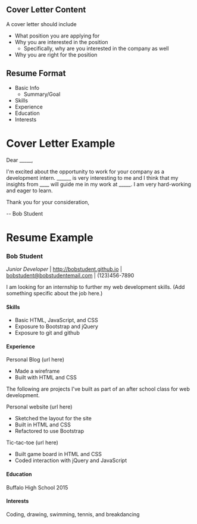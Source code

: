 ## Cover Letter Content

A cover letter should include

* What position you are applying for
* Why you are interested in the position
  * Specifically, why are you interested in the company as well
* Why you are right for the position


## Resume Format

* Basic Info
  * Summary/Goal
* Skills
* Experience
* Education
* Interests


# Cover Letter Example

Dear _____,

I'm excited about the opportunity to work for your company as a development intern.  ______ is very interesting to me and I think that my insights from ____ will guide me in my work at _____.  I am very hard-working and eager to learn.

Thank you for your consideration,

-- Bob Student

# Resume Example

### Bob Student

_Junior Developer_ | http://bobstudent.github.io | bobstudent@bobstudentemail.com | (123)456-7890

I am looking for an internship to further my web development skills. (Add something specific about the job here.)

#### Skills

* Basic HTML, JavaScript, and CSS
* Exposure to Bootstrap and jQuery
* Exposure to git and github

#### Experience

Personal Blog (url here)
  * Made a wireframe
  * Built with HTML and CSS

The following are projects I've built as part of an after school class for web development.

Personal website (url here)
  * Sketched the layout for the site
  * Built in HTML and CSS
  * Refactored to use Bootstrap

Tic-tac-toe (url here)
  * Built game board in HTML and CSS
  * Coded interaction with jQuery and JavaScript


#### Education

Buffalo High School 2015

#### Interests

Coding, drawing, swimming, tennis, and breakdancing
